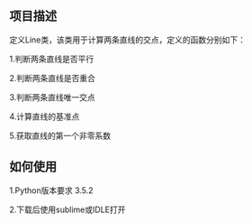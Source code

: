 ## 项目描述
定义Line类，该类用于计算两条直线的交点，定义的函数分别如下：

1.判断两条直线是否平行

2.判断两条直线是否重合

3.判断两条直线唯一交点

4.计算直线的基准点

5.获取直线的第一个非零系数

## 如何使用

1.Python版本要求 3.5.2

2.下载后使用sublime或IDLE打开
